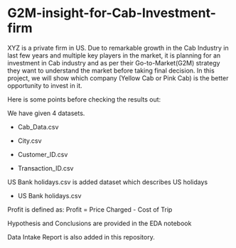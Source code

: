 # G2M-insight-for-Cab-Investment-firm

XYZ is a private firm in US. Due to remarkable growth in the Cab Industry in last few years and multiple key players in the market, it is planning for an investment in Cab industry and as per their Go-to-Market(G2M) strategy they want to understand the market before taking final decision. In this project, we will show which company (Yellow Cab or Pink Cab) is the better opportunity to invest in it.

Here is some points before checking the results out:

We have given 4 datasets. 

- Cab_Data.csv

- City.csv

- Customer_ID.csv

- Transaction_ID.csv

US Bank holidays.csv is added dataset which describes US holidays

- US Bank holidays.csv

Profit is defined as: Profit = Price Charged - Cost of Trip


Hypothesis and Conclusions are provided in the EDA notebook

Data Intake Report is also added in this repository.

